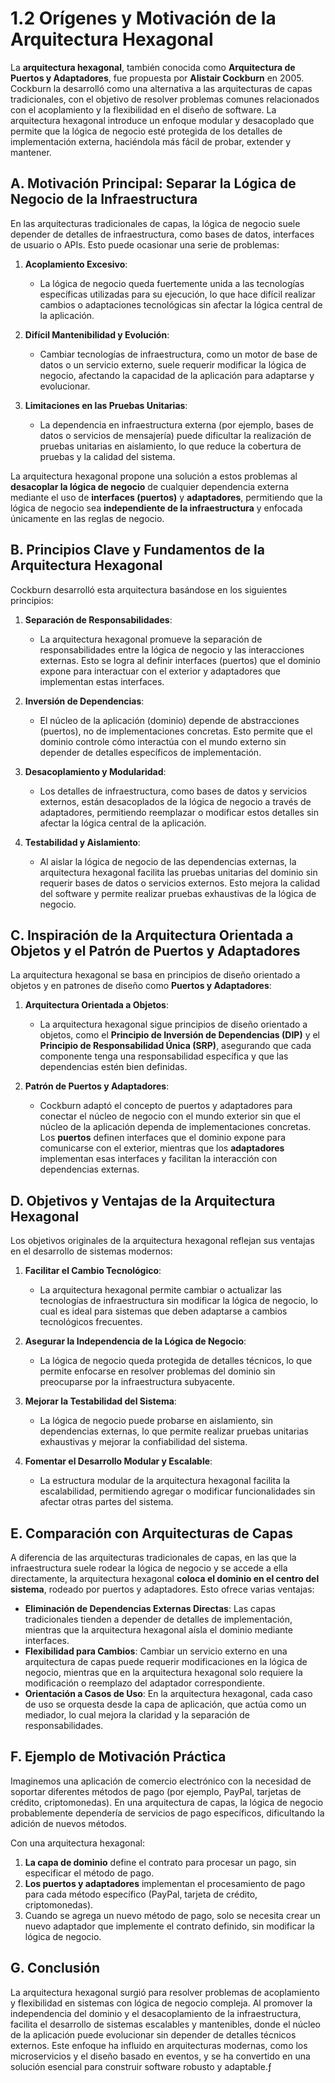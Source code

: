 # 1.2 Orígenes y Motivación de la Arquitectura Hexagonal

La **arquitectura hexagonal**, también conocida como **Arquitectura de Puertos y Adaptadores**, fue propuesta por **Alistair Cockburn** en 2005. Cockburn la desarrolló como una alternativa a las arquitecturas de capas tradicionales, con el objetivo de resolver problemas comunes relacionados con el acoplamiento y la flexibilidad en el diseño de software. La arquitectura hexagonal introduce un enfoque modular y desacoplado que permite que la lógica de negocio esté protegida de los detalles de implementación externa, haciéndola más fácil de probar, extender y mantener.

## A. Motivación Principal: Separar la Lógica de Negocio de la Infraestructura

En las arquitecturas tradicionales de capas, la lógica de negocio suele depender de detalles de infraestructura, como bases de datos, interfaces de usuario o APIs. Esto puede ocasionar una serie de problemas:

1. **Acoplamiento Excesivo**:
   - La lógica de negocio queda fuertemente unida a las tecnologías específicas utilizadas para su ejecución, lo que hace difícil realizar cambios o adaptaciones tecnológicas sin afectar la lógica central de la aplicación.

2. **Difícil Mantenibilidad y Evolución**:
   - Cambiar tecnologías de infraestructura, como un motor de base de datos o un servicio externo, suele requerir modificar la lógica de negocio, afectando la capacidad de la aplicación para adaptarse y evolucionar.

3. **Limitaciones en las Pruebas Unitarias**:
   - La dependencia en infraestructura externa (por ejemplo, bases de datos o servicios de mensajería) puede dificultar la realización de pruebas unitarias en aislamiento, lo que reduce la cobertura de pruebas y la calidad del sistema.

La arquitectura hexagonal propone una solución a estos problemas al **desacoplar la lógica de negocio** de cualquier dependencia externa mediante el uso de **interfaces (puertos)** y **adaptadores**, permitiendo que la lógica de negocio sea **independiente de la infraestructura** y enfocada únicamente en las reglas de negocio.

## B. Principios Clave y Fundamentos de la Arquitectura Hexagonal

Cockburn desarrolló esta arquitectura basándose en los siguientes principios:

1. **Separación de Responsabilidades**:
   - La arquitectura hexagonal promueve la separación de responsabilidades entre la lógica de negocio y las interacciones externas. Esto se logra al definir interfaces (puertos) que el dominio expone para interactuar con el exterior y adaptadores que implementan estas interfaces.

2. **Inversión de Dependencias**:
   - El núcleo de la aplicación (dominio) depende de abstracciones (puertos), no de implementaciones concretas. Esto permite que el dominio controle cómo interactúa con el mundo externo sin depender de detalles específicos de implementación.

3. **Desacoplamiento y Modularidad**:
   - Los detalles de infraestructura, como bases de datos y servicios externos, están desacoplados de la lógica de negocio a través de adaptadores, permitiendo reemplazar o modificar estos detalles sin afectar la lógica central de la aplicación.

4. **Testabilidad y Aislamiento**:
   - Al aislar la lógica de negocio de las dependencias externas, la arquitectura hexagonal facilita las pruebas unitarias del dominio sin requerir bases de datos o servicios externos. Esto mejora la calidad del software y permite realizar pruebas exhaustivas de la lógica de negocio.

## C. Inspiración de la Arquitectura Orientada a Objetos y el Patrón de Puertos y Adaptadores

La arquitectura hexagonal se basa en principios de diseño orientado a objetos y en patrones de diseño como **Puertos y Adaptadores**:

1. **Arquitectura Orientada a Objetos**:
   - La arquitectura hexagonal sigue principios de diseño orientado a objetos, como el **Principio de Inversión de Dependencias (DIP)** y el **Principio de Responsabilidad Única (SRP)**, asegurando que cada componente tenga una responsabilidad específica y que las dependencias estén bien definidas.

2. **Patrón de Puertos y Adaptadores**:
   - Cockburn adaptó el concepto de puertos y adaptadores para conectar el núcleo de negocio con el mundo exterior sin que el núcleo de la aplicación dependa de implementaciones concretas. Los **puertos** definen interfaces que el dominio expone para comunicarse con el exterior, mientras que los **adaptadores** implementan esas interfaces y facilitan la interacción con dependencias externas.

## D. Objetivos y Ventajas de la Arquitectura Hexagonal

Los objetivos originales de la arquitectura hexagonal reflejan sus ventajas en el desarrollo de sistemas modernos:

1. **Facilitar el Cambio Tecnológico**:
   - La arquitectura hexagonal permite cambiar o actualizar las tecnologías de infraestructura sin modificar la lógica de negocio, lo cual es ideal para sistemas que deben adaptarse a cambios tecnológicos frecuentes.

2. **Asegurar la Independencia de la Lógica de Negocio**:
   - La lógica de negocio queda protegida de detalles técnicos, lo que permite enfocarse en resolver problemas del dominio sin preocuparse por la infraestructura subyacente.

3. **Mejorar la Testabilidad del Sistema**:
   - La lógica de negocio puede probarse en aislamiento, sin dependencias externas, lo que permite realizar pruebas unitarias exhaustivas y mejorar la confiabilidad del sistema.

4. **Fomentar el Desarrollo Modular y Escalable**:
   - La estructura modular de la arquitectura hexagonal facilita la escalabilidad, permitiendo agregar o modificar funcionalidades sin afectar otras partes del sistema.

## E. Comparación con Arquitecturas de Capas

A diferencia de las arquitecturas tradicionales de capas, en las que la infraestructura suele rodear la lógica de negocio y se accede a ella directamente, la arquitectura hexagonal **coloca el dominio en el centro del sistema**, rodeado por puertos y adaptadores. Esto ofrece varias ventajas:

- **Eliminación de Dependencias Externas Directas**: Las capas tradicionales tienden a depender de detalles de implementación, mientras que la arquitectura hexagonal aísla el dominio mediante interfaces.
- **Flexibilidad para Cambios**: Cambiar un servicio externo en una arquitectura de capas puede requerir modificaciones en la lógica de negocio, mientras que en la arquitectura hexagonal solo requiere la modificación o reemplazo del adaptador correspondiente.
- **Orientación a Casos de Uso**: En la arquitectura hexagonal, cada caso de uso se orquesta desde la capa de aplicación, que actúa como un mediador, lo cual mejora la claridad y la separación de responsabilidades.

## F. Ejemplo de Motivación Práctica

Imaginemos una aplicación de comercio electrónico con la necesidad de soportar diferentes métodos de pago (por ejemplo, PayPal, tarjetas de crédito, criptomonedas). En una arquitectura de capas, la lógica de negocio probablemente dependería de servicios de pago específicos, dificultando la adición de nuevos métodos.

Con una arquitectura hexagonal:

1. **La capa de dominio** define el contrato para procesar un pago, sin especificar el método de pago.
2. **Los puertos y adaptadores** implementan el procesamiento de pago para cada método específico (PayPal, tarjeta de crédito, criptomonedas).
3. Cuando se agrega un nuevo método de pago, solo se necesita crear un nuevo adaptador que implemente el contrato definido, sin modificar la lógica de negocio.

## G. Conclusión

La arquitectura hexagonal surgió para resolver problemas de acoplamiento y flexibilidad en sistemas con lógica de negocio compleja. Al promover la independencia del dominio y el desacoplamiento de la infraestructura, facilita el desarrollo de sistemas escalables y mantenibles, donde el núcleo de la aplicación puede evolucionar sin depender de detalles técnicos externos. Este enfoque ha influido en arquitecturas modernas, como los microservicios y el diseño basado en eventos, y se ha convertido en una solución esencial para construir software robusto y adaptable.ƒ